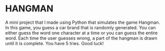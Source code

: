
# HANGMAN
A mini project that I made using Python that simulates the game Hangman.
In this game, you guess a car brand that is randomly generated. You can either guess the word one character at a time or you can guess the entire word. Each time the user guesses wrong, a part of the hangman is drawn until it is complete. You have 5 tries. 
Good luck!

